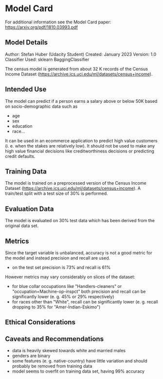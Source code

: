 # Model Card

For additional information see the Model Card paper: https://arxiv.org/pdf/1810.03993.pdf

## Model Details

Author: Stefan Huber (Udacity Student)
Created: January 2023
Version: 1.0
Classifier Used: sklearn BaggingClassifier

The census model is generated from about 32 K records of the Census Income Dataset (https://archive.ics.uci.edu/ml/datasets/census+income).

## Intended Use

The model can predict if a person earns a salary above or below 50K based on socio-demographic data such as

- age
- sex
- education
- race...

It can be used in an ecommerce application to predict high value customers (i. e. when the stakes are relatively low).
It should not be used to make any high value financial decisions like creditworthiness decisions or predicting credit defaults.

## Training Data

The model is trained on a preprocessed version of the Census Income Dataset (https://archive.ics.uci.edu/ml/datasets/census+income). A train/test split with a test size of 30% is performed.

## Evaluation Data

The model is evaluated on 30% test data which has been derived from the original data set.

## Metrics

Since the target variable is unbalanced, accuracy is not a good metric for the model and instead precision and recall are used.

- on the test set precision is 73% and recall is 61%

However metrics may vary considerably on slices of the dataset:

- for blue collar occupations like "Handlers-cleaners" or "occupation=Machine-op-inspct" both precision and recall can be significantly lower (e. g. 45% or 29% respectively)
- for races other than "White", recall can be significantly lower (e. g. recall dropping to 35% for "Amer-Indian-Eskimo")

## Ethical Considerations

## Caveats and Recommendations

- data is heavily skewed towards white and married males
- genders are binary
- some features (e. g. native-country) have little variation and should probably be removed from training data
- model seems to overfit on training data set, having 99% accuracy
